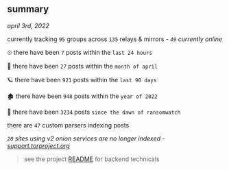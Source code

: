 
## summary
_april 3rd, 2022_

currently tracking `95` groups across `135` relays & mirrors - _`49` currently online_

⏲ there have been `7` posts within the `last 24 hours`

🦈 there have been `27` posts within the `month of april`

🪐 there have been `921` posts within the `last 90 days`

🏚 there have been `948` posts within the `year of 2022`

🦕 there have been `3234` posts `since the dawn of ransomwatch`

there are `47` custom parsers indexing posts

_`20` sites using v2 onion services are no longer indexed - [support.torproject.org](https://support.torproject.org/onionservices/v2-deprecation/)_

> see the project [README](https://github.com/thetanz/ransomwatch#ransomwatch--) for backend technicals
